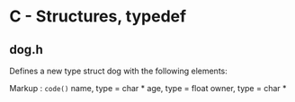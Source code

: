 # C - Structures, typedef
## dog.h
Defines a new type struct dog with the following elements:

Markup :  `code()`
name, type = char *
age, type = float
owner, type = char *
